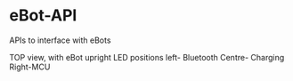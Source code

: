 eBot-API
========


APIs to interface with eBots

TOP view, with eBot upright
LED positions
left- Bluetooth
Centre- Charging
Right-MCU
